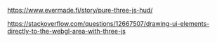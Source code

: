 https://www.evermade.fi/story/pure-three-js-hud/

https://stackoverflow.com/questions/12667507/drawing-ui-elements-directly-to-the-webgl-area-with-three-js




